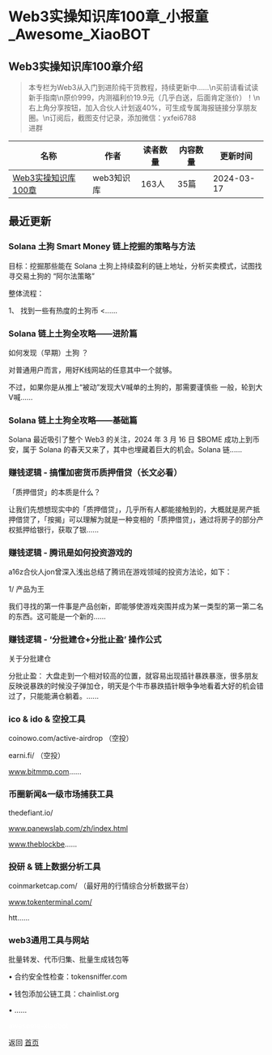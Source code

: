 # Web3实操知识库100章_小报童_Awesome_XiaoBOT

## Web3实操知识库100章介绍
> 本专栏为Web3从入门到进阶纯干货教程，持续更新中……\n买前请看试读新手指南\n原价999，内测福利价19.9元（几乎白送，后面肯定涨价）！\n右上角分享按钮，加入合伙人计划返40%，可生成专属海报链接分享朋友圈。\n订阅后，截图支付记录，添加微信：yxfei6788  
进群  
  


|名称|作者|读者数量|内容数量|更新时间|
|---|---|---|---|---|
|[Web3实操知识库100章](https://xiaobot.net/p/brc20?refer=9c3f1c95-a052-465a-9902-f6d75080262a)|web3知识库|163人|35篇|2024-03-17|

## 最近更新
### Solana 土狗 Smart Money 链上挖掘的策略与方法

目标：挖掘那些能在 Solana 土狗上持续盈利的链上地址，分析买卖模式，试图找寻交易土狗的 “阿尔法策略”

整体流程：

1、 找到一些有热度的土狗币 <......

### Solana 链上土狗全攻略——进阶篇

如何发现（早期）土狗 ？

对普通用户而言，用好K线网站的任意其中一个就够。

不过，如果你是从推上“被动”发现大V喊单的土狗的，那需要谨慎些 一般，轮到大V喊......

### Solana 链上土狗全攻略——基础篇

Solana 最近吸引了整个 Web3 的关注，2024 年 3 月 16 日 $BOME 成功上到币安，属于 Solana
的春天又来了，其中也埋藏着巨大的机会。Solana 链......

### 赚钱逻辑 - 搞懂加密货币质押借贷（长文必看）

「质押借贷」的本质是什么？

让我们先想想现实中的「质押借贷」，几乎所有人都能接触到的，大概就是房产抵押借贷了，「按揭」可以理解为就是一种变相的「质押借贷」，通过将房子的部分产权抵押给银行，获取了银......

### 赚钱逻辑 - 腾讯是如何投资游戏的

a16z合伙人jon曾深入浅出总结了腾讯在游戏领域的投资方法论，如下：

1/ 产品为王

我们寻找的第一件事是产品创新，即能够使游戏突围并成为某一类型的第一第二名的东西。这可能是一个新的......

### 赚钱逻辑 - ‘分批建仓+分批止盈’ 操作公式

关于分批建仓

分批止盈：
大盘走到一个相对较高的位置，就容易出现插针暴跌暴涨，很多朋友反映说暴跌的时候没子弹加仓，明天是个牛市暴跌插针眼争争地看着大好的机会错过了，只能能满仓躺着。......

### ico & ido & 空投工具

coinowo.com/active-airdrop （空投）

earni.fi/ （空投）

www.bitmmp.com......

### 币圈新闻&一级市场捕获工具

thedefiant.io/

www.panewslab.com/zh/index.html

www.theblockbe......

### 投研 & 链上数据分析工具

coinmarketcap.com/ （最好用的行情综合分析数据平台）

www.tokenterminal.com/

htt......

### web3通用工具与网站

批量转发、代币归集、批量生成钱包等

• 合约安全性检查：tokensniffer.com

• 钱包添加公链工具：chainlist.org

• ......


<a href="https://github.com/Reno9527/awesome-xiaobot" style="color: white; text-decoration: none;">awesome-xiaobot</a>

返回 [首页](../README.md)
